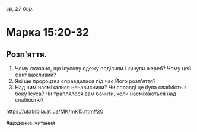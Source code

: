 
_ср, 27 бер._

# Марка 15:20-32

## Розп'яття.
1. Чому сказано, що Ісусову одежу поділили і кинули жереб? Чому цей факт важливий?
2. Які ще пророцтва справдилися під час Його розп'яття?
3. Над чим насміхалися ненависники? Чи справді це була слабкість з боку Ісуса? Чи траплялося вам бачити, коли насміхаються над слабкістю?

https://ukrbiblia.at.ua/MK/mk15.htm#20 

#щоденне_читання
